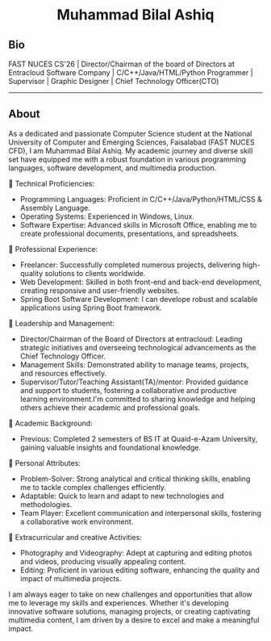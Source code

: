 <h1 style="text-align: center;">Muhammad Bilal Ashiq</h1>

<h2> Bio </h2>
FAST NUCES CS'26 | Director/Chairman of the board of Directors at Entracloud Software Company | C/C++/Java/HTML/Python Programmer | Supervisor | Graphic Designer | Chief Technology Officer(CTO)

<hr>

<h2> About </h2>
As a dedicated and passionate Computer Science student at the National University of Computer and Emerging Sciences, Faisalabad (FAST NUCES CFD), I am Muhammad Bilal Ashiq. My academic journey and diverse skill set have equipped me with a robust foundation in various programming languages, software development, and multimedia production.

🔸 Technical Proficiencies:
- Programming Languages: Proficient in C/C++/Java/Python/HTML/CSS & Assembly Language.
- Operating Systems: Experienced in Windows, Linux.
- Software Expertise: Advanced skills in Microsoft Office, enabling me to create professional documents, presentations, and spreadsheets.

🔸 Professional Experience:
- Freelancer: Successfully completed numerous projects, delivering high-quality solutions to clients worldwide.
- Web Development: Skilled in both front-end and back-end development, creating responsive and user-friendly websites.
- Spring Boot Software Development: I can develope robust and scalable applications using Spring Boot framework.

🔸 Leadership and Management:
- Director/Chairman of the Board of Directors at entracloud: Leading strategic initiatives and overseeing technological advancements as the Chief Technology Officer.
- Management Skills: Demonstrated ability to manage teams, projects, and resources effectively.
- Supervisor/Tutor/Teaching Assistant(TA)/mentor: Provided guidance and support to students, fostering a collaborative and productive learning environment.I'm committed to sharing knowledge and helping others achieve their academic and professional goals.

🔸 Academic Background:
- Previous: Completed 2 semesters of BS IT at Quaid-e-Azam University, gaining valuable insights and foundational knowledge.

🔸 Personal Attributes:
- Problem-Solver: Strong analytical and critical thinking skills, enabling me to tackle complex challenges efficiently.
- Adaptable: Quick to learn and adapt to new technologies and methodologies.
- Team Player: Excellent communication and interpersonal skills, fostering a collaborative work environment.

🔸 Extracurricular and creative Activities:
- Photography and Videography: Adept at capturing and editing photos and videos, producing visually appealing content.
- Editing: Proficient in various editing software, enhancing the quality and impact of multimedia projects. 

I am always eager to take on new challenges and opportunities that allow me to leverage my skills and experiences. Whether it's developing innovative software solutions, managing projects, or creating captivating multimedia content, I am driven by a desire to excel and make a meaningful impact.
